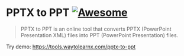 # PPTX to PPT [![Awesome](https://cdn.rawgit.com/sindresorhus/awesome/d7305f38d29fed78fa85652e3a63e154dd8e8829/media/badge.svg)](https://github.com/sindresorhus/awesome)

>PPTX to PPT is an online tool that converts PPTX (PowerPoint Presentation XML) files into PPT (PowerPoint Presentation) files.

Try demo: https://tools.waytolearnx.com/pptx-to-ppt
